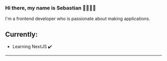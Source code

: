 ### Hi there, my name is Sebastian 👋🧑🏻‍💻

I'm a frontend developer who is passionate about making applications.
<!-- Blockchain enthusiast. 
I enjoy working with ReactJS. -->


## Currently:
- Learning NextJS ✔️
-----

